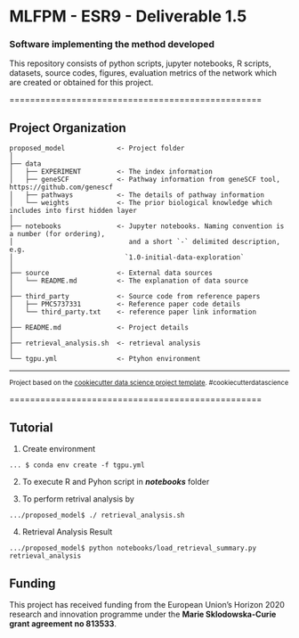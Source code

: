 # MLFPM - ESR9 - Deliverable 1.5
### Software implementing the method developed

This repository consists of python scripts, jupyter notebooks, R scripts, datasets, source codes, figures, evaluation metrics of the network which are created or obtained for this project.

=================================================

Project Organization
------------------------

    proposed_model             <- Project folder
    │
    ├── data
    │   ├── EXPERIMENT         <- The index information
    │   ├── geneSCF            <- Pathway information from geneSCF tool, https://github.com/genescf
    │   ├── pathways           <- The details of pathway information
    │   └── weights            <- The prior biological knowledge which includes into first hidden layer
    │
    ├── notebooks              <- Jupyter notebooks. Naming convention is a number (for ordering),
    │                             and a short `-` delimited description, e.g.
    │                            `1.0-initial-data-exploration`
    │
    ├── source                 <- External data sources
    │   └── README.md          <- The explanation of data source
    │
    ├── third_party            <- Source code from reference papers
    │   ├── PMC5737331         <- Reference paper code details
    │   └── third_party.txt    <- reference paper link information
    │
    ├── README.md              <- Project details
    │
    ├── retrieval_analysis.sh  <- retrieval analysis
    │
    └── tgpu.yml               <- Ptyhon environment
    
------------------------
<p><small>Project based on the <a target="_blank" href="https://drivendata.github.io/cookiecutter-data-science/">cookiecutter data science project template</a>. #cookiecutterdatascience</small></p>
=================================================

Tutorial
------------------------

1. Create environment
```
... $ conda env create -f tgpu.yml
```

2. To execute R and Pyhon script in **_notebooks_** folder

3. To perform retrival analysis by
```
.../proposed_model$ ./ retrieval_analysis.sh
``` 

4. Retrieval Analysis Result
```
.../proposed_model$ python notebooks/load_retrieval_summary.py retrieval_analysis
```

Funding
------------------------
This project has received funding from the European Union’s Horizon 2020 research and innovation programme under the **Marie Sklodowska-Curie grant agreement no 813533**.
